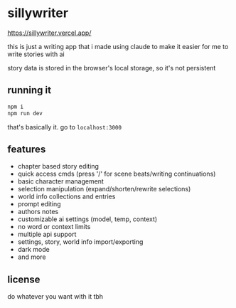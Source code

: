 # sillywriter

https://sillywriter.vercel.app/

this is just a writing app that i made using claude to make it easier for me to write stories with ai

story data is stored in the browser's local storage, so it's not persistent

## running it

```bash
npm i
npm run dev
```

that's basically it. go to `localhost:3000`

## features

- chapter based story editing
- quick access cmds (press '/' for scene beats/writing continuations)
- basic character management
- selection manipulation (expand/shorten/rewrite selections)
- world info collections and entries
- prompt editing
- authors notes
- customizable ai settings (model, temp, context)
- no word or context limits
- multiple api support
- settings, story, world info import/exporting
- dark mode
- and more

## license

do whatever you want with it tbh
